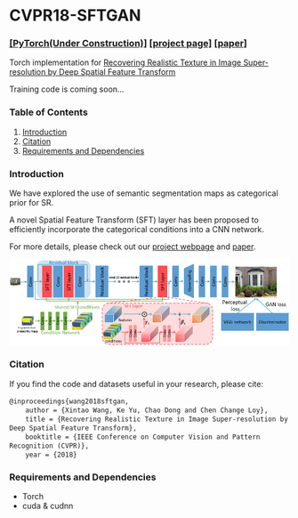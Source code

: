 # CVPR18-SFTGAN

### [[PyTorch(Under Construction)]](https://github.com/xinntao/CVPR18-SFTGAN)   [[project page]](http://mmlab.ie.cuhk.edu.hk/projects/SFTGAN/)   [[paper]](https://arxiv.org/abs/1804.02815)

Torch implementation for [Recovering Realistic Texture in Image Super-resolution by Deep Spatial Feature Transform](https://arxiv.org/abs/1804.02815)

Training code is coming soon...

### Table of Contents
1. [Introduction](#introduction)
1. [Citation](#citation)
1. [Requirements and Dependencies](#requirements-and-dependencies)

### Introduction
We have explored the use of semantic segmentation maps as categorical prior for SR.

A novel Spatial Feature Transform (SFT) layer has been proposed to efficiently incorporate the categorical conditions into a CNN network.

For more details, please check out our [project webpage](http://mmlab.ie.cuhk.edu.hk/projects/SFTGAN/) and [paper](https://arxiv.org/abs/1804.02815).

<img src='imgs/network_structure.png' align="center">

### Citation

If you find the code and datasets useful in your research, please cite:

    @inproceedings{wang2018sftgan,
        author = {Xintao Wang, Ke Yu, Chao Dong and Chen Change Loy},
        title = {Recovering Realistic Texture in Image Super-resolution by Deep Spatial Feature Transform},
        booktitle = {IEEE Conference on Computer Vision and Pattern Recognition (CVPR)},
        year = {2018}

### Requirements and Dependencies
- Torch
- cuda & cudnn